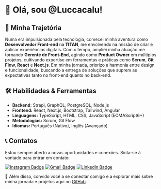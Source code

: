 # 👋 Olá, sou @Luccacalu!

## 🧭 Minha Trajetória

Numa era impulsionada pela tecnologia, comecei minha aventura como **Desenvolvedor Front-end** na **TITAN**, me envolvendo na missão de criar e aplicar experiências digitais. Com o tempo, ampliei minha atuação me tornando **Gerente de Front-End**, agindo como **Product Owner** em múltiplos projetos, cultivando expertise em ferramentas e práticas como **Scrum**, **Git Flow**, **React** e **Next.js**. Em minha jornada, priorizo a harmonia entre design e funcionalidade, buscando a entrega de soluções que suprem as expectativas tanto no front-end quanto no back-end.

## 🛠 Habilidades & Ferramentas

- **Backend:** Strapi, GraphQL, PostgreSQL, Node.js
- **Frontend:** React, Next.js, Bootstrap, Tailwind, Angular
- **Linguagens:** TypeScript, HTML, CSS, JavaScript (ECMAScript6+)
- **Metodologias:** Scrum, Git Flow
- **Idiomas:** Português (Nativo), Inglês (Avançado)

## 📞 Contatos

Estou sempre aberto a novas oportunidades e conexões. Sinta-se à vontade para entrar em contato:

[![Instagram Badge](https://img.shields.io/badge/-Instagram-%23E4405F?style=for-the-badge&logo=instagram&logoColor=white)](https://www.instagram.com/theluccalobo/)
[![Gmail Badge](https://img.shields.io/badge/Gmail-D14836?style=for-the-badge&logo=gmail&logoColor=white)](mailto:luccalobo.goncalves@gmail.com)
[![LinkedIn Badge](https://img.shields.io/badge/-LinkedIn-%230077B5?style=for-the-badge&logo=linkedin&logoColor=white)](https://www.linkedin.com/in/lucca-lobo/)

🔗 Além disso, convido você a se conectar comigo e a explorar mais sobre minha jornada e projetos aqui no [GitHub](https://github.com/Luccacalu).

